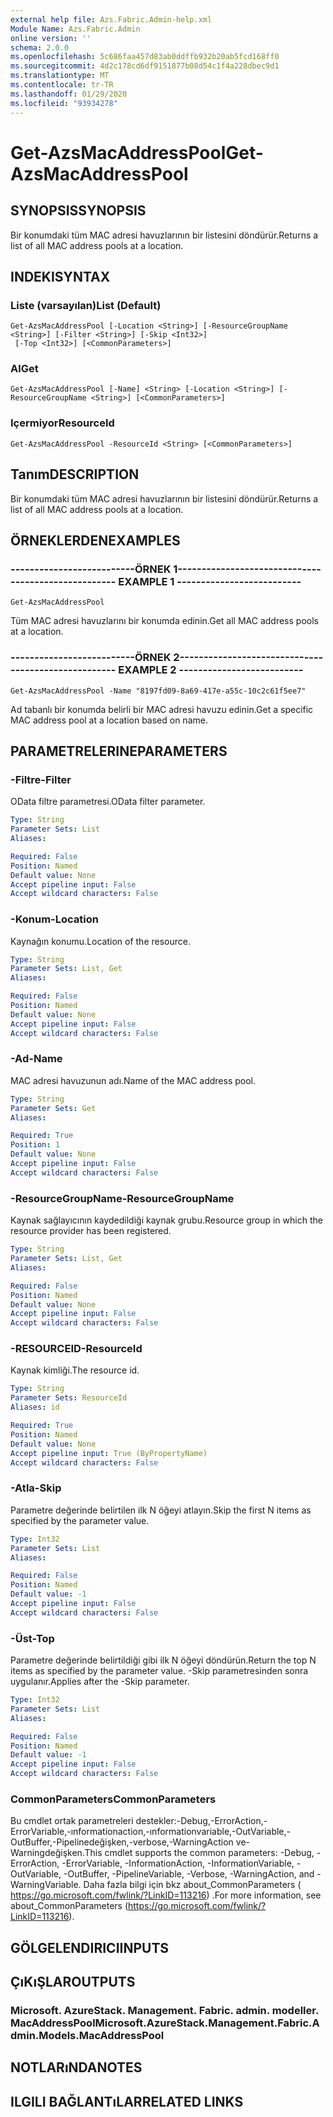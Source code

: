 ```yaml
---
external help file: Azs.Fabric.Admin-help.xml
Module Name: Azs.Fabric.Admin
online version: ''
schema: 2.0.0
ms.openlocfilehash: 5c686faa457d83ab0ddffb932b20ab5fcd168ff0
ms.sourcegitcommit: 4d2c178cd6df9151877b08d54c1f4a228dbec9d1
ms.translationtype: MT
ms.contentlocale: tr-TR
ms.lasthandoff: 01/29/2020
ms.locfileid: "93934278"
---
```

# <span data-ttu-id="a0a70-101">Get-AzsMacAddressPool</span><span class="sxs-lookup"><span data-stu-id="a0a70-101">Get-AzsMacAddressPool</span></span>

## <span data-ttu-id="a0a70-102">SYNOPSIS</span><span class="sxs-lookup"><span data-stu-id="a0a70-102">SYNOPSIS</span></span>
<span data-ttu-id="a0a70-103">Bir konumdaki tüm MAC adresi havuzlarının bir listesini döndürür.</span><span class="sxs-lookup"><span data-stu-id="a0a70-103">Returns a list of all MAC address pools at a location.</span></span>

## <span data-ttu-id="a0a70-104">INDEKI</span><span class="sxs-lookup"><span data-stu-id="a0a70-104">SYNTAX</span></span>

### <span data-ttu-id="a0a70-105">Liste (varsayılan)</span><span class="sxs-lookup"><span data-stu-id="a0a70-105">List (Default)</span></span>
```
Get-AzsMacAddressPool [-Location <String>] [-ResourceGroupName <String>] [-Filter <String>] [-Skip <Int32>]
 [-Top <Int32>] [<CommonParameters>]
```

### <span data-ttu-id="a0a70-106">Al</span><span class="sxs-lookup"><span data-stu-id="a0a70-106">Get</span></span>
```
Get-AzsMacAddressPool [-Name] <String> [-Location <String>] [-ResourceGroupName <String>] [<CommonParameters>]
```

### <span data-ttu-id="a0a70-107">Içermiyor</span><span class="sxs-lookup"><span data-stu-id="a0a70-107">ResourceId</span></span>
```
Get-AzsMacAddressPool -ResourceId <String> [<CommonParameters>]
```

## <span data-ttu-id="a0a70-108">Tanım</span><span class="sxs-lookup"><span data-stu-id="a0a70-108">DESCRIPTION</span></span>
<span data-ttu-id="a0a70-109">Bir konumdaki tüm MAC adresi havuzlarının bir listesini döndürür.</span><span class="sxs-lookup"><span data-stu-id="a0a70-109">Returns a list of all MAC address pools at a location.</span></span>

## <span data-ttu-id="a0a70-110">ÖRNEKLERDEN</span><span class="sxs-lookup"><span data-stu-id="a0a70-110">EXAMPLES</span></span>

### <span data-ttu-id="a0a70-111">--------------------------ÖRNEK 1--------------------------</span><span class="sxs-lookup"><span data-stu-id="a0a70-111">-------------------------- EXAMPLE 1 --------------------------</span></span>
```
Get-AzsMacAddressPool
```

<span data-ttu-id="a0a70-112">Tüm MAC adresi havuzlarını bir konumda edinin.</span><span class="sxs-lookup"><span data-stu-id="a0a70-112">Get all MAC address pools at a location.</span></span>

### <span data-ttu-id="a0a70-113">--------------------------ÖRNEK 2--------------------------</span><span class="sxs-lookup"><span data-stu-id="a0a70-113">-------------------------- EXAMPLE 2 --------------------------</span></span>
```
Get-AzsMacAddressPool -Name "8197fd09-8a69-417e-a55c-10c2c61f5ee7"
```

<span data-ttu-id="a0a70-114">Ad tabanlı bir konumda belirli bir MAC adresi havuzu edinin.</span><span class="sxs-lookup"><span data-stu-id="a0a70-114">Get a specific MAC address pool at a location based on name.</span></span>

## <span data-ttu-id="a0a70-115">PARAMETRELERINE</span><span class="sxs-lookup"><span data-stu-id="a0a70-115">PARAMETERS</span></span>

### <span data-ttu-id="a0a70-116">-Filtre</span><span class="sxs-lookup"><span data-stu-id="a0a70-116">-Filter</span></span>
<span data-ttu-id="a0a70-117">OData filtre parametresi.</span><span class="sxs-lookup"><span data-stu-id="a0a70-117">OData filter parameter.</span></span>

```yaml
Type: String
Parameter Sets: List
Aliases: 

Required: False
Position: Named
Default value: None
Accept pipeline input: False
Accept wildcard characters: False
```

### <span data-ttu-id="a0a70-118">-Konum</span><span class="sxs-lookup"><span data-stu-id="a0a70-118">-Location</span></span>
<span data-ttu-id="a0a70-119">Kaynağın konumu.</span><span class="sxs-lookup"><span data-stu-id="a0a70-119">Location of the resource.</span></span>

```yaml
Type: String
Parameter Sets: List, Get
Aliases: 

Required: False
Position: Named
Default value: None
Accept pipeline input: False
Accept wildcard characters: False
```

### <span data-ttu-id="a0a70-120">-Ad</span><span class="sxs-lookup"><span data-stu-id="a0a70-120">-Name</span></span>
<span data-ttu-id="a0a70-121">MAC adresi havuzunun adı.</span><span class="sxs-lookup"><span data-stu-id="a0a70-121">Name of the MAC address pool.</span></span>

```yaml
Type: String
Parameter Sets: Get
Aliases: 

Required: True
Position: 1
Default value: None
Accept pipeline input: False
Accept wildcard characters: False
```

### <span data-ttu-id="a0a70-122">-ResourceGroupName</span><span class="sxs-lookup"><span data-stu-id="a0a70-122">-ResourceGroupName</span></span>
<span data-ttu-id="a0a70-123">Kaynak sağlayıcının kaydedildiği kaynak grubu.</span><span class="sxs-lookup"><span data-stu-id="a0a70-123">Resource group in which the resource provider has been registered.</span></span>

```yaml
Type: String
Parameter Sets: List, Get
Aliases: 

Required: False
Position: Named
Default value: None
Accept pipeline input: False
Accept wildcard characters: False
```

### <span data-ttu-id="a0a70-124">-RESOURCEID</span><span class="sxs-lookup"><span data-stu-id="a0a70-124">-ResourceId</span></span>
<span data-ttu-id="a0a70-125">Kaynak kimliği.</span><span class="sxs-lookup"><span data-stu-id="a0a70-125">The resource id.</span></span>

```yaml
Type: String
Parameter Sets: ResourceId
Aliases: id

Required: True
Position: Named
Default value: None
Accept pipeline input: True (ByPropertyName)
Accept wildcard characters: False
```

### <span data-ttu-id="a0a70-126">-Atla</span><span class="sxs-lookup"><span data-stu-id="a0a70-126">-Skip</span></span>
<span data-ttu-id="a0a70-127">Parametre değerinde belirtilen ilk N öğeyi atlayın.</span><span class="sxs-lookup"><span data-stu-id="a0a70-127">Skip the first N items as specified by the parameter value.</span></span>

```yaml
Type: Int32
Parameter Sets: List
Aliases: 

Required: False
Position: Named
Default value: -1
Accept pipeline input: False
Accept wildcard characters: False
```

### <span data-ttu-id="a0a70-128">-Üst</span><span class="sxs-lookup"><span data-stu-id="a0a70-128">-Top</span></span>
<span data-ttu-id="a0a70-129">Parametre değerinde belirtildiği gibi ilk N öğeyi döndürün.</span><span class="sxs-lookup"><span data-stu-id="a0a70-129">Return the top N items as specified by the parameter value.</span></span>
<span data-ttu-id="a0a70-130">-Skip parametresinden sonra uygulanır.</span><span class="sxs-lookup"><span data-stu-id="a0a70-130">Applies after the -Skip parameter.</span></span>

```yaml
Type: Int32
Parameter Sets: List
Aliases: 

Required: False
Position: Named
Default value: -1
Accept pipeline input: False
Accept wildcard characters: False
```

### <span data-ttu-id="a0a70-131">CommonParameters</span><span class="sxs-lookup"><span data-stu-id="a0a70-131">CommonParameters</span></span>
<span data-ttu-id="a0a70-132">Bu cmdlet ortak parametreleri destekler:-Debug,-ErrorAction,-ErrorVariable,-ınformationaction,-ınformationvariable,-OutVariable,-OutBuffer,-Pipelinedeğişken,-verbose,-WarningAction ve-Warningdeğişken.</span><span class="sxs-lookup"><span data-stu-id="a0a70-132">This cmdlet supports the common parameters: -Debug, -ErrorAction, -ErrorVariable, -InformationAction, -InformationVariable, -OutVariable, -OutBuffer, -PipelineVariable, -Verbose, -WarningAction, and -WarningVariable.</span></span> <span data-ttu-id="a0a70-133">Daha fazla bilgi için bkz about_CommonParameters ( https://go.microsoft.com/fwlink/?LinkID=113216) .</span><span class="sxs-lookup"><span data-stu-id="a0a70-133">For more information, see about_CommonParameters (https://go.microsoft.com/fwlink/?LinkID=113216).</span></span>

## <span data-ttu-id="a0a70-134">GÖLGELENDIRICI</span><span class="sxs-lookup"><span data-stu-id="a0a70-134">INPUTS</span></span>

## <span data-ttu-id="a0a70-135">ÇıKıŞLAR</span><span class="sxs-lookup"><span data-stu-id="a0a70-135">OUTPUTS</span></span>

### <span data-ttu-id="a0a70-136">Microsoft. AzureStack. Management. Fabric. admin. modeller. MacAddressPool</span><span class="sxs-lookup"><span data-stu-id="a0a70-136">Microsoft.AzureStack.Management.Fabric.Admin.Models.MacAddressPool</span></span>

## <span data-ttu-id="a0a70-137">NOTLARıNDA</span><span class="sxs-lookup"><span data-stu-id="a0a70-137">NOTES</span></span>

## <span data-ttu-id="a0a70-138">ILGILI BAĞLANTıLAR</span><span class="sxs-lookup"><span data-stu-id="a0a70-138">RELATED LINKS</span></span>

